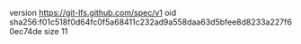 version https://git-lfs.github.com/spec/v1
oid sha256:f01c518f0d64fc0f5a68411c232ad9a558daa63d5bfee8d8233a227f60ec74de
size 11

